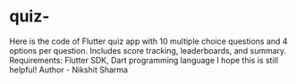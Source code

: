 # quiz-
Here is the code of Flutter quiz app with 10 multiple choice questions and 4 options per question. Includes score tracking, leaderboards, and summary.  Requirements:  Flutter SDK, Dart programming language I hope this is still helpful!
Author - Nikshit Sharma
